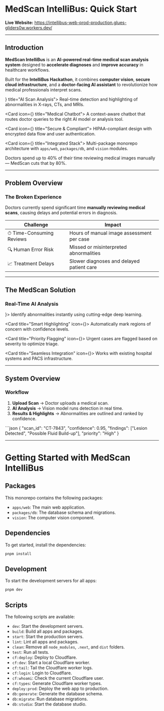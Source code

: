 # MedScan IntelliBus: Quick Start  

**Live Website:** https://intellibus-web-prod-production.glues-gliders0w.workers.dev/

---

## Introduction

**MedScan IntelliBus** is an **AI-powered real-time medical scan analysis system** designed to **accelerate diagnoses** and **improve accuracy** in healthcare workflows.

Built for the **IntelliBus Hackathon**, it combines **computer vision**, **secure cloud infrastructure**, and a **doctor-facing AI assistant** to revolutionize how medical professionals interpret scans.

<Cards>
  <Card icon={<Brain className="text-green-300" />} title="AI Scan Analysis">
    Real-time detection and highlighting of abnormalities in X-rays, CTs, and MRIs.
  </Card>

  <Card icon={<MessageSquare className="text-blue-300" />} title="Medical Chatbot">
    A context-aware chatbot that routes doctor queries to the right AI model or analysis tool.
  </Card>

  <Card icon={<ShieldCheck className="text-purple-300" />} title="Secure & Compliant">
    HIPAA-compliant design with encrypted data flow and user authentication.
  </Card>

  <Card icon={<CpuIcon />} title="Integrated Stack">
    Multi-package monorepo architecture with `apps/web`, `packages/db`, and `vision` modules.
  </Card>
</Cards>

<Callout title="Why MedScan?">
  Doctors spend up to 40% of their time reviewing medical images manually — MedScan cuts that by 80%.
</Callout>

---

## Problem Overview

### The Broken Experience

Doctors currently spend significant time **manually reviewing medical scans**, causing delays and potential errors in diagnosis.

| Challenge | Impact |
|------------|---------|
| ⏱ Time-Consuming Reviews | Hours of manual image assessment per case |
| 🔍 Human Error Risk | Missed or misinterpreted abnormalities |
| 📈 Treatment Delays | Slower diagnoses and delayed patient care |

---

## The MedScan Solution

### Real-Time AI Analysis

<Cards>
  <Card title="Instant Detection" icon={<Zap />}>
    Identify abnormalities instantly using cutting-edge deep learning.
  </Card>

  <Card title="Smart Highlighting" icon={<Highlight />}>
    Automatically mark regions of concern with confidence levels.
  </Card>

  <Card title="Priority Flagging" icon={<AlertTriangle />}>
    Urgent cases are flagged based on severity to optimize triage.
  </Card>

  <Card title="Seamless Integration" icon={<Layers />}>
    Works with existing hospital systems and PACS infrastructure.
  </Card>
</Cards>

---

## System Overview

### Workflow

1. **Upload Scan** → Doctor uploads a medical scan.  
2. **AI Analysis** → Vision model runs detection in real time.  
3. **Results & Highlights** → Abnormalities are outlined and ranked by confidence.

<CodeBlockTabs defaultValue="json">
  <CodeBlockTab value="json">
  ```json
  {
    "scan_id": "CT-7843",
    "confidence": 0.95,
    "findings": ["Lesion Detected", "Possible Fluid Build-up"],
    "priority": "High"
  }
    
---

# Getting Started with **MedScan IntelliBus**

## Packages

This monorepo contains the following packages:

- `apps/web`: The main web application.
- `packages/db`: The database schema and migrations.
- `vision`: The computer vision component.

## Dependencies

To get started, install the dependencies:

```bash
pnpm install
```

## Development

To start the development servers for all apps:

```bash
pnpm dev
```

## Scripts

The following scripts are available:

- `dev`: Start the development servers.
- `build`: Build all apps and packages.
- `start`: Start the production servers.
- `lint`: Lint all apps and packages.
- `clean`: Remove all `node_modules`, `.next`, and `dist` folders.
- `test`: Run all tests.
- `cf:deploy`: Deploy to Cloudflare.
- `cf:dev`: Start a local Cloudflare worker.
- `cf:tail`: Tail the Cloudflare worker logs.
- `cf:login`: Login to Cloudflare.
- `cf:whoami`: Check the current Cloudflare user.
- `cf:types`: Generate Cloudflare worker types.
- `deploy:prod`: Deploy the web app to production.
- `db:generate`: Generate the database schema.
- `db:migrate`: Run database migrations.
- `db:studio`: Start the database studio.
